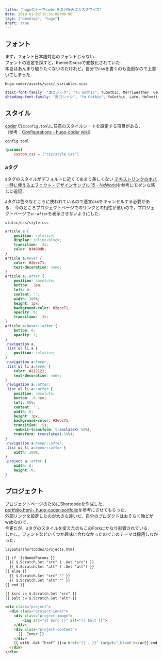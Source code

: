 ```yaml
---
title: "hugoのテーマcoderを自分好みにカスタマイズ"
date: 2019-01-02T15:56:08+09:00
tags: ["develop", "hugo"]
draft: true
---
```



フォント
---

まず，フォント日本語対応のフォントじゃない．  
フォントの設定を探すと，themeのscssで変数化されていた．  
本当はあんまり触りたくないのだけれど，自分でcssを書くのも面倒なので上書いてしまった．

`hugo-coder/assets/scss/_variables.scss`

``` scss
$text-font-family: "游ゴシック", "Yu Gothic", YuGothic, Merriweather, Georgia, serif;
$heading-font-family: "游ゴシック", "Yu Gothic", YuGothic, Lato, Helvetica, sans-serif;
```


スタイル
---

[coder](https://themes.gohugo.io/hugo-coder/)では`config.toml`に任意のスタイルシートを設定する項目がある．  
（参考：[Configurations - hugo-coder wiki](https://github.com/luizdepra/hugo-coder/wiki/Configurations)）

`config.toml`

``` toml
[params]
    custom_css = ["css/style.css"]
```

### aタグ

aタグのスタイルがデフォルトに近くてあまり美しくない
[テキストリンクのホバー時に使えるエフェクト・デザインサンプル 15 - NxWorld](https://www.nxworld.net/tips/15-text-link-hover-effect-and-design.html)を参考にモダンな感じに追記．

aタグは色々なところに使われているので適宜cssをキャンセルする必要がある．
今のところプロジェクトページでのリンクとの相性が悪いので，プロジェクトページで`a::after`を表示させないようにした．  

`static/css/style.css`

``` css
article a {
    position: relative;
    display: inline-block;
    transition: .3s;
    color: #3498db;
}
article a:hover {
    color: #2ecc71;
    text-decoration: none;
}
article a::after {
    position: absolute;
    bottom: .3em;
    left: 0;
    content: '';
    width: 100%;
    height: 1px;
    background-color: #2ecc71;
    opacity: 0;
    transition: .3s;
}
article a:hover::after {
    bottom: 0;
    opacity: 1;
}
.navigation a,
.list ul li a {
    position: relative;
}
.navigation a:hover,
.list ul li a:hover {
    color: #212121;
    text-decoration: none;
}
.navigation a::after,
.list ul li a::after {
    position: absolute;
    bottom: -0.3em;
    left: 50%;
    content: '';
    width: 0;
    height: 3px;
    background-color: #2ecc71;
    transition: .5s;
    -webkit-transform: translateX(-50%);
    transform: translateX(-50%);
}
.navigation a:hover::after,
.list ul li a:hover::after {
    width: 100%;
}
.project a::after {
    width: 0;
    height: 0;
}
```

プロジェクト
---

プロジェクトページのためにShortcodeを作成した．  
[portfolio.html - hugo-coder-portfolio](https://github.com/naro143/hugo-coder-portfolio/blob/master/layouts/shortcodes/portfolio.html)を参考にさせてもらった．  
外部リンクを設定したのが大きな違いだ．自分のプロダクトはおそらく殆どがwebなので．  
今更だが，aタグのスタイルを変えたのもこのForkにかなり影響されている．  
しかし，フォントなどいくつか趣味に合わなかったのでこのテーマは採用しなかった．  

`layouts/shortcodes/projects.html`

``` html
{{ if .IsNamedParams }}
  {{ $.Scratch.Set "src" ( .Get "src") }}
  {{ $.Scratch.Set "alt" ( .Get "alt") }}
{{ else }}
  {{ $.Scratch.Set "src" "" }}
  {{ $.Scratch.Set "alt" "" }}
{{ end }}

{{ $src := $.Scratch.Get "src" }}
{{ $alt := $.Scratch.Get "alt" }}

<div class="project">
  <div class="project-inner">
    <div class="project-image">
        <img src="{{ $src }}" alt="{{ $alt }}">
    </div>
    <div class="project-content">
      {{ .Inner }}
    </div>
    {{ with .Get "href" }}<a href="{{ . }}" target="_blank"></a>{{ end }}
  </div>
</div>

```

